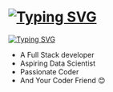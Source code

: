 # <a href="https://git.io/typing-svg"><img src="https://readme-typing-svg.demolab.com?font=Fira+Code&size=20&duration=2500&pause=1000&width=435&lines=Hello+there+%F0%9F%91%8B" alt="Typing SVG" /></a>

<a href="https://git.io/typing-svg"><img src="https://readme-typing-svg.demolab.com?font=Fira%20Code&duration=1&center=false&width=440&height=45&color=BD3BF7FF&vCenter=false&pause=1000&size=22&lines=I'm+Ishaan+Pare" alt="Typing SVG" /></a>

- A Full Stack developer
- Aspiring Data Scientist
- Passionate Coder 
- And Your Coder Friend 😊




<!--
**ishaan-pare/ishaan-pare** is a ✨ _special_ ✨ repository because its `README.md` (this file) appears on your GitHub profile.

Here are some ideas to get you started:


-->

